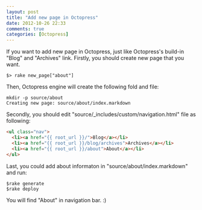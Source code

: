 ```yaml
---
layout: post
title: "Add new page in Octopress"
date: 2012-10-26 22:33
comments: true
categories: [Octopress]
---
```


If you want to add new page in Octopress, just like Octopress's build-in "Blog" and "Archives" link. Firstly, you should create new page that you
want.
```
$> rake new_page["about"]
```
Then, Octopress engine will create the following fold and file:
```
mkdir -p source/about
Creating new page: source/about/index.markdown
```

Secondly, you should edit "source/_includes/custom/navigation.html" file as 
following:
```html
<ul class="nav">
  <li><a href="{{ root_url }}/">Blog</a></li>
  <li><a href="{{ root_url }}/blog/archives">Archives</a></li>
  <li><a href="{{ root_url }}/about">About</a></li>
</ul>
```

Last, you could add about informaton in "source/about/index.markdown" and run:
```
$rake generate
$rake deploy
```
You will find "About" in navigation bar. :)

